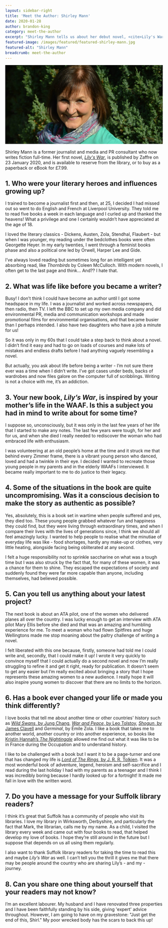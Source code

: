 ```yaml
---
layout: sidebar-right
title: 'Meet the Author: Shirley Mann'
date: 2020-01-28
author: brandon-king
category: meet-the-author
excerpt: "Shirley Mann tells us about her debut novel, <cite>Lily's War</cite>, and becoming an author in her 60s after a successful career as a journalist and media and PR consultant."
featured-image: /images/featured/featured-shirley-mann.jpg
featured-alt: "Shirley Mann"
breadcrumb: meet-the-author
---
```


![Shirley Mann](/images/featured/featured-shirley-mann.jpg)

Shirley Mann is a former journalist and media and PR consultant who now writes fiction full-time. Her first novel, [<cite>Lily's War</cite>](https://suffolk.spydus.co.uk/cgi-bin/spydus.exe/ENQ/OPAC/BIBENQ?BRN=2670515), is published by Zaffre on 23 January 2020, and is available to reserve from the library, or to buy as a paperback or eBook for £7.99.

## 1. Who were your literary heroes and influences growing up?

I trained to become a journalist first and then, at 25, I decided I had missed out so went to do English and French at Liverpool University. They told me to read five books a week in each language and I curled up and thanked the heavens! What a privilege and one I certainly wouldn’t have appreciated at the age of 18.

I loved the literary classics - Dickens, Austen, Zola, Stendhal, Flaubert - but when I was younger, my reading under the bedclothes books were often Georgette Heyer. In my early twenties, I went through a feminist books phase and also a political one led by Orwell, Harper Lee and Gide.

I’ve always loved reading but sometimes long for an intelligent yet absorbing read, like <cite>Thornbirds</cite> by Coleen McCulloch. With modern novels, I often get to the last page and think... And?? I hate that.

## 2. What was life like before you became a writer?

Busy! I don’t think I could have become an author until I got some headspace in my life. I was a journalist and worked across newspapers, then radio, then TV. I left the BBC to set up my own media company and did environmental PR, media and communication workshops and made promotional films for environmental organisations, and that became busier than I perhaps intended. I also have two daughters who have a job a minute for us!

So it was only in my 60s that I could take a step back to think about a novel. I didn’t find it easy and had to go on loads of courses and make lots of mistakes and endless drafts before I had anything vaguely resembling a novel.

But actually, you ask about life before being a writer - I’m not sure there ever was a time when I didn’t write. I’ve got cases under beds, backs of wardrobes and now files galore on the computer full of scribblings. Writing is not a choice with me, it’s an addiction.

## 3. Your new book, <cite>Lily’s War</cite>, is inspired by your mother’s life in the WAAF. Is this a subject you had in mind to write about for some time?

I suppose so, unconsciously, but it was only in the last few years of her life that I started to make any notes. The last few years were tough, for her and for us, and when she died I really needed to rediscover the woman who had embraced life with enthusiasm.

I was volunteering at an old people’s home at the time and it struck me that behind every Zimmer frame, there is a vibrant young person who danced, loved and had a twinkle in their eye. I decided I wanted to recreate those young people in my parents and in the elderly WAAFs I interviewed. It became really important to me to do justice to their legacy.

## 4. Some of the situations in the book are quite uncompromising. Was it a conscious decision to make the story as authentic as possible?

Yes, absolutely, this is a book set in wartime when people suffered and yes, they died too. These young people grabbed whatever fun and happiness they could find, but they were living through extraordinary times, and when I compare their lives with the lives of generations since, I think we should all feel amazingly lucky. I wanted to help people to realise what the minutiae of everyday life was like - food shortages, hardly any make-up or clothes, very little heating, alongside facing being obliterated at any second.

I felt a huge responsibility not to sprinkle saccharine on what was a tough time but I was also struck by the fact that, for many of these women, it was a chance for them to shine. They escaped the expectations of society and suddenly found they were far more capable than anyone, including themselves, had believed possible.

## 5. Can you tell us anything about your latest project?

The next book is about an ATA pilot, one of the women who delivered planes all over the country. I was lucky enough to get an interview with ATA pilot Mary Ellis before she died and that was an amazing and humbling experience for me. To meet a woman who had flown Spitfires and huge Wellingtons made me stop moaning about the paltry challenge of writing a novel.

I felt liberated with this one because, firstly, someone had told me I could write and, secondly, that I could make it up! I wrote it very quickly to convince myself that I could actually do a second novel and now I’m really struggling to refine it and get it right, ready for publication. It doesn’t seem to get any easier but I’m really excited about bringing a story that I hope represents these amazing women to a new audience. I really hope it will also inspire young women to discover that there are no limits to the horizon.

## 6. Has a book ever changed your life or made you think differently?

I love books that tell me about another time or other countries' history such as [<cite>Wild Swans</cite>, by Jung Chang](https://suffolk.spydus.co.uk/cgi-bin/spydus.exe/ENQ/OPAC/BIBENQ?BRN=112145), [<cite>War and Peace</cite>, by Leo Tolstoy](https://suffolk.spydus.co.uk/cgi-bin/spydus.exe/ENQ/OPAC/BIBENQ?BRN=42135), [<cite>Shogun</cite>, by James Clavell](https://suffolk.spydus.co.uk/cgi-bin/spydus.exe/ENQ/OPAC/BIBENQ?BRN=294620) and <cite>Germinal</cite>, by Émile Zola. I like a book that takes me to another world, another country or into another experience, so books like [Kristin Hannah’s <cite>The Nightingale</cite>](https://suffolk.spydus.co.uk/cgi-bin/spydus.exe/ENQ/OPAC/BIBENQ?BRN=2252749) allowed me find out what it was like to be in France during the Occupation and to understand history.

I like to be challenged with a book but I want it to be a page-turner and one that has changed my life is [<cite>Lord of The Rings</cite>, by J. R. R. Tolkien](https://suffolk.spydus.co.uk/cgi-bin/spydus.exe/ENQ/OPAC/BIBENQ?BRN=1220029). It was a most wonderful book of adventure, legend, heroism and self-sacrifice and I read during the last holiday I had with my parents as a teenager and I think I was incredibly boring because I hardly looked up for a fortnight! It made me fall in love with the written word.

## 7. Do you have a message for your Suffolk library readers?

I think it’s great that Suffolk has a community of people who visit its libraries. I love my library in Wirksworth, Derbyshire, and particularly the fact that Mark, the librarian, calls me by my name. As a child, I visited the library every week and came out with four books to read, that helped develop my love of books. I hope they’re still around in the future but I suppose that depends on us all using them regularly.

I also want to thank Suffolk library readers for taking the time to read this and maybe <cite>Lily’s War</cite> as well. I can’t tell you the thrill it gives me that there may be people around the country who are sharing Lily’s - and my - journey.

## 8. Can you share one thing about yourself that your readers may not know?

I’m an excellent labourer. My husband and I have renovated three properties and I have been faithfully standing by his side, giving 'expert' advice throughout. However, I am going to have on my gravestone: "Just get the end of this, Shirl." My poor wrecked body has the scars to back this up!
